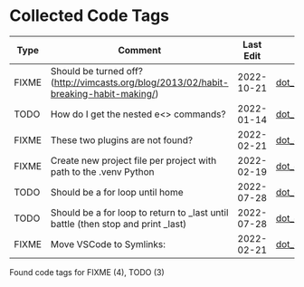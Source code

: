 # Collected Code Tags

| Type   | Comment                                                                               | Last Edit   | Source File                                                                                                                                                                       |
|--------|---------------------------------------------------------------------------------------|-------------|-----------------------------------------------------------------------------------------------------------------------------------------------------------------------------------|
| FIXME  | Should be turned off? (http://vimcasts.org/blog/2013/02/habit-breaking-habit-making/) | 2022-10-21  | [dot_config/astronvim/lua/user/init.lua:199](https://github.com/kyleking/dotfiles/blame/ad6e9fdf90d577281262d4d5a6bb388bb4e83d64/dot_config/astronvim/lua/user/init.lua#L199)     |
| TODO   | How do I get the nested e<> commands?                                                 | 2022-01-14  | [dot_config/lf/lfrc:105](https://github.com/kyleking/dotfiles/blame/89abe435dc8a4b8517ace743251854aad207197b/dot_config/lf/lfrc#L105)                                             |
| FIXME  | These two plugins are not found?                                                      | 2022-02-21  | [dot_config/my_config/private__omz.sh:119](https://github.com/kyleking/dotfiles/blame/0e93abff0289608b84c03589bf43698d6a344d45/dot_config/my_config/private__omz.sh#L116)         |
| FIXME  | Create new project file per project with path to the .venv Python                     | 2022-02-19  | [dot_config/my_config/private__sublime.sh:5](https://github.com/kyleking/dotfiles/blame/5d311fd72496f901056c4924d3d0c6ec7115d427/dot_config/my_config/private__sublime.sh#L5)     |
| TODO   | Should be a for loop until home                                                       | 2022-07-28  | [dot_config/my_config/private_cli_tools.sh:76](https://github.com/kyleking/dotfiles/blame/b8605e0e56543fe52ff2224ed0f670ef4bfe90ea/dot_config/my_config/private_cli_tools.sh#L57) |
| TODO   | Should be a for loop to return to _last until battle (then stop and print _last)      | 2022-07-28  | [dot_config/my_config/private_cli_tools.sh:80](https://github.com/kyleking/dotfiles/blame/b8605e0e56543fe52ff2224ed0f670ef4bfe90ea/dot_config/my_config/private_cli_tools.sh#L61) |
| FIXME  | Move VSCode to Symlinks:                                                              | 2022-02-21  | [dot_config/my_config/private_sync.sh:38](https://github.com/kyleking/dotfiles/blame/0e93abff0289608b84c03589bf43698d6a344d45/dot_config/my_config/private_sync.sh#L38)           |

Found code tags for FIXME (4), TODO (3)

<!-- calcipy:skip_tags -->

